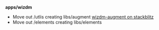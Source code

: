 **apps/wizdm**

* Move out /utlis creating libs/augment [wizdm-augment on stackblitz](https://stackblitz.com/edit/wizdm-augment) 
* Move out /elements creating libs/elements
